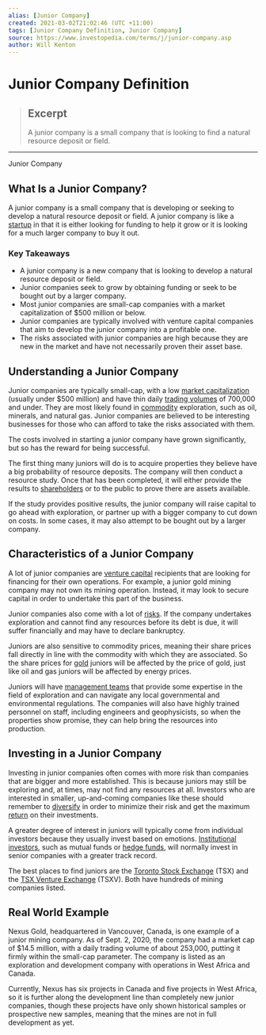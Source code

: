 ```yaml
---
alias: [Junior Company]
created: 2021-03-02T21:02:46 (UTC +11:00)
tags: [Junior Company Definition, Junior Company]
source: https://www.investopedia.com/terms/j/junior-company.asp
author: Will Kenton
---
```


# Junior Company Definition

> ## Excerpt
> A junior company is a small company that is looking to find a natural resource deposit or field.

---

Junior Company
## What Is a Junior Company?

A junior company is a small company that is developing or seeking to develop a natural resource deposit or field. A junior company is like a [startup](https://www.investopedia.com/terms/s/startup.asp) in that it is either looking for funding to help it grow or it is looking for a much larger company to buy it out.

### Key Takeaways

-   A junior company is a new company that is looking to develop a natural resource deposit or field.
-   Junior companies seek to grow by obtaining funding or seek to be bought out by a larger company.
-   Most junior companies are small-cap companies with a market capitalization of $500 million or below.
-   Junior companies are typically involved with venture capital companies that aim to develop the junior company into a profitable one.
-   The risks associated with junior companies are high because they are new in the market and have not necessarily proven their asset base.

## Understanding a Junior Company

Junior companies are typically small-cap, with a low [market capitalization](https://www.investopedia.com/investing/market-capitalization-defined/) (usually under $500 million) and have thin daily [trading volumes](https://www.investopedia.com/terms/v/volumeoftrade.asp) of 700,000 and under. They are most likely found in [commodity](https://www.investopedia.com/terms/c/commodity.asp) exploration, such as oil, minerals, and natural gas. Junior companies are believed to be interesting businesses for those who can afford to take the risks associated with them.

The costs involved in starting a junior company have grown significantly, but so has the reward for being successful.

The first thing many juniors will do is to acquire properties they believe have a big probability of resource deposits. The company will then conduct a resource study. Once that has been completed, it will either provide the results to [shareholders](https://www.investopedia.com/terms/s/shareholder.asp) or to the public to prove there are assets available.

If the study provides positive results, the junior company will raise capital to go ahead with exploration, or partner up with a bigger company to cut down on costs. In some cases, it may also attempt to be bought out by a larger company.

## Characteristics of a Junior Company

A lot of junior companies are [venture capital](https://www.investopedia.com/terms/v/venturecapital.asp) recipients that are looking for financing for their own operations. For example, a junior gold mining company may not own its mining operation. Instead, it may look to secure capital in order to undertake this part of the business. 

Junior companies also come with a lot of [risks](https://www.investopedia.com/terms/r/risk.asp). If the company undertakes exploration and cannot find any resources before its debt is due, it will suffer financially and may have to declare bankruptcy.

Juniors are also sensitive to commodity prices, meaning their share prices fall directly in line with the commodity with which they are associated. So the share prices for [gold](https://www.investopedia.com/articles/basics/08/invest-in-gold.asp) juniors will be affected by the price of gold, just like oil and gas juniors will be affected by energy prices.

Juniors will have [management teams](https://www.investopedia.com/terms/u/upper-management.asp) that provide some expertise in the field of exploration and can navigate any local governmental and environmental regulations. The companies will also have highly trained personnel on staff, including engineers and geophysicists, so when the properties show promise, they can help bring the resources into production. 

## Investing in a Junior Company

Investing in junior companies often comes with more risk than companies that are bigger and more established. This is because juniors may still be exploring and, at times, may not find any resources at all. Investors who are interested in smaller, up-and-coming companies like these should remember to [diversify](https://www.investopedia.com/terms/d/diversification.asp) in order to minimize their risk and get the maximum [return](https://www.investopedia.com/terms/r/return.asp) on their investments. 

A greater degree of interest in juniors will typically come from individual investors because they usually invest based on emotions. [Institutional investors](https://www.investopedia.com/terms/i/institutionalinvestor.asp), such as mutual funds or [hedge funds](https://www.investopedia.com/terms/h/hedgefund.asp), will normally invest in senior companies with a greater track record. 

The best places to find juniors are the [Toronto Stock Exchange](https://www.investopedia.com/terms/t/toronto-stock-exchange-tsx.asp) (TSX) and the [TSX Venture Exchange](https://www.investopedia.com/terms/t/tsxventureexchange.asp) (TSXV). Both have hundreds of mining companies listed.

## Real World Example

Nexus Gold, headquartered in Vancouver, Canada, is one example of a junior mining company. As of Sept. 2, 2020, the company had a market cap of $14.5 million, with a daily trading volume of about 253,000, putting it firmly within the small-cap parameter. The company is listed as an exploration and development company with operations in West Africa and Canada.

Currently, Nexus has six projects in Canada and five projects in West Africa, so it is further along the development line than completely new junior companies, though these projects have only shown historical samples or prospective new samples, meaning that the mines are not in full development as yet.
